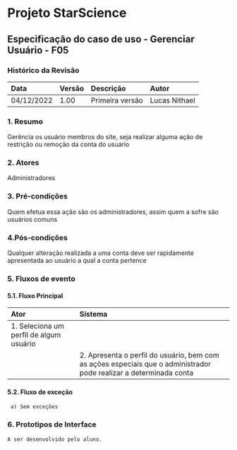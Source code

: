 ﻿# **Projeto StarScience**

## Especificação do caso de uso - Gerenciar Usuário - F05
### Histórico da Revisão 

|  Data  | Versão | Descrição | Autor |
|:-------|:-------|:----------|:------|
| 04/12/2022 | 1.00 | Primeira versão | Lucas Nithael |

### 1. Resumo 

Gerência os usuário membros do site, seja realizar alguma ação de restrição ou remoção da conta do usuário

### 2. Atores 

Administradores

### 3. Pré-condições

Quem efetua essa ação são os administradores, assim quem a sofre são usuários comuns

### 4.Pós-condições

Qualquer alteração realizada a uma conta deve ser rapidamente apresentada ao usuário a qual a conta pertence

### 5. Fluxos de evento

#### 5.1. Fluxo Principal 
|  Ator  | Sistema |
|:-------|:------- |
|1.  Seleciona um perfil de algum usuário|
||2.  Apresenta o perfil do usuário, bem com as ações especiais que o administrador pode realizar a determinada conta||


#### 5.2. Fluxo de exceção
     a) Sem exceções          
### 6. Prototipos de Interface

`A ser desenvolvido pelo aluno.`
